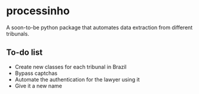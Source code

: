 # processinho
A soon-to-be python package that automates data extraction from different tribunals.


## To-do list

* Create new classes for each tribunal in Brazil
* Bypass captchas
* Automate the authentication for the lawyer using it
* Give it a new name

